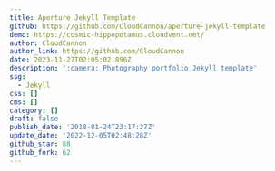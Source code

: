 ```yaml
---
title: Aperture Jekyll Template
github: https://github.com/CloudCannon/aperture-jekyll-template
demo: https://cosmic-hippopotamus.cloudvent.net/
author: CloudCannon
author_link: https://github.com/CloudCannon
date: 2023-11-27T02:05:02.896Z
description: ':camera: Photography portfolio Jekyll template'
ssg:
  - Jekyll
css: []
cms: []
category: []
draft: false
publish_date: '2018-01-24T23:17:37Z'
update_date: '2022-12-05T02:48:28Z'
github_star: 88
github_fork: 62
---
```

